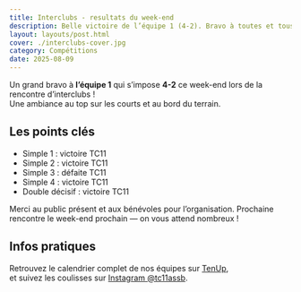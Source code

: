 ```yaml
---
title: Interclubs - resultats du week-end
description: Belle victoire de l’équipe 1 (4-2). Bravo à toutes et tous !
layout: layouts/post.html
cover: ./interclubs-cover.jpg
category: Compétitions
date: 2025-08-09
---
```


Un grand bravo à **l’équipe 1** qui s’impose **4-2** ce week-end lors de la rencontre d’interclubs !  
Une ambiance au top sur les courts et au bord du terrain.

## Les points clés

- Simple 1 : victoire TC11
- Simple 2 : victoire TC11
- Simple 3 : défaite TC11
- Simple 4 : victoire TC11
- Double décisif : victoire TC11

Merci au public présent et aux bénévoles pour l’organisation. Prochaine rencontre le week-end prochain — on vous attend nombreux !

## Infos pratiques

Retrouvez le calendrier complet de nos équipes sur [TenUp](https://tenup.fft.fr/club/57750181),  
et suivez les coulisses sur [Instagram @tc11assb](https://www.instagram.com/tc11assb/).